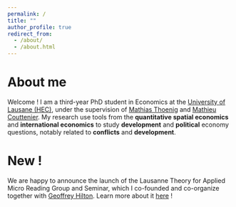 ```yaml
---
permalink: /
title: ""
author_profile: true
redirect_from: 
  - /about/
  - /about.html
---
```



About me 
======
Welcome ! I am a third-year PhD student in Economics at the [University of Lausane (HEC)](), under the supervision of [Mathias Thoenig]() and [Mathieu Couttenier](). My research use tools from the **quantitative spatial economics** and **international economics** to study **development** and **political** economy questions, notably related to **conflicts** and **development**. 

New ! 
======
We are happy to announce the launch of the Lausanne Theory for Applied Micro Reading Group and Seminar, which I co-founded and co-organize together with [Geoffrey Hilton](https://geoffreyhilton.github.io/). Learn more about it [here]() ! 

